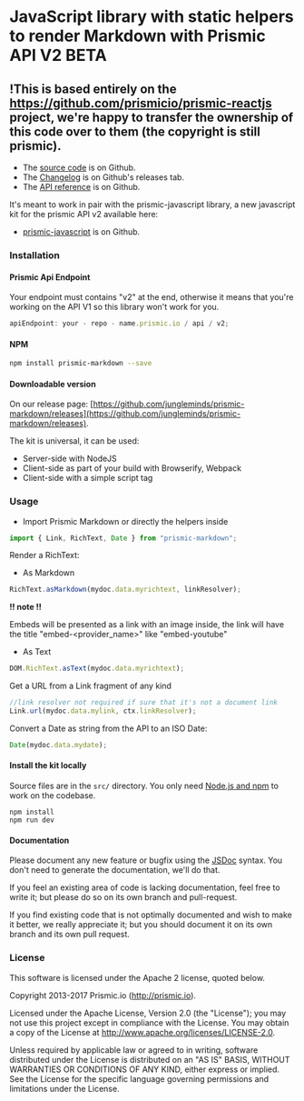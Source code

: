 # JavaScript library with static helpers to render Markdown with Prismic API V2 BETA

## !This is based entirely on the https://github.com/prismicio/prismic-reactjs project, we're happy to transfer the ownership of this code over to them (the copyright is still prismic).

- The [source code](https://github.com/jungleminds/prismic-markdown) is on Github.
- The [Changelog](https://github.com/jungleminds/prismic-markdown/releases) is on Github's releases tab.
- The [API reference](https://prismicio.github.io/prismic-javascript/globals.html) is on Github.

It's meant to work in pair with the prismic-javascript library, a new javascript kit for the prismic API v2 available here:

- [prismic-javascript](https://github.com/prismicio/prismic-javascript) is on Github.

### Installation

#### Prismic Api Endpoint

Your endpoint must contains "v2" at the end, otherwise it means that you're working on the API V1 so this library won't work for you.

```javascript
apiEndpoint: your - repo - name.prismic.io / api / v2;
```

#### NPM

```sh
npm install prismic-markdown --save
```

#### Downloadable version

On our release page: [https://github.com/jungleminds/prismic-markdown/releases](https://github.com/jungleminds/prismic-markdown/releases).

The kit is universal, it can be used:

- Server-side with NodeJS
- Client-side as part of your build with Browserify, Webpack
- Client-side with a simple script tag

### Usage

- Import Prismic Markdown or directly the helpers inside

```javascript
import { Link, RichText, Date } from "prismic-markdown";
```

Render a RichText:

- As Markdown

```javascript
RichText.asMarkdown(mydoc.data.myrichtext, linkResolver);
```

**!! note !!**

Embeds will be presented as a link with an image inside, the link will have the title "embed-<provider_name>" like "embed-youtube"

- As Text

```javascript
DOM.RichText.asText(mydoc.data.myrichtext);
```

Get a URL from a Link fragment of any kind

```javascript
//link resolver not required if sure that it's not a document link
Link.url(mydoc.data.mylink, ctx.linkResolver);
```

Convert a Date as string from the API to an ISO Date:

```javascript
Date(mydoc.data.mydate);
```

#### Install the kit locally

Source files are in the `src/` directory. You only need [Node.js and npm](http://www.joyent.com/blog/installing-node-and-npm/)
to work on the codebase.

```
npm install
npm run dev
```

#### Documentation

Please document any new feature or bugfix using the [JSDoc](http://usejsdoc.org/) syntax. You don't need to generate the documentation, we'll do that.

If you feel an existing area of code is lacking documentation, feel free to write it; but please do so on its own branch and pull-request.

If you find existing code that is not optimally documented and wish to make it better, we really appreciate it; but you should document it on its own branch and its own pull request.

### License

This software is licensed under the Apache 2 license, quoted below.

Copyright 2013-2017 Prismic.io (http://prismic.io).

Licensed under the Apache License, Version 2.0 (the "License"); you may not use this project except in compliance with the License. You may obtain a copy of the License at http://www.apache.org/licenses/LICENSE-2.0.

Unless required by applicable law or agreed to in writing, software distributed under the License is distributed on an "AS IS" BASIS, WITHOUT WARRANTIES OR CONDITIONS OF ANY KIND, either express or implied. See the License for the specific language governing permissions and limitations under the License.
